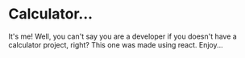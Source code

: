 # Calculator...

It's me! Well, you can't say you are a developer if you doesn't have a calculator project, right? This one was made using react. Enjoy... 
